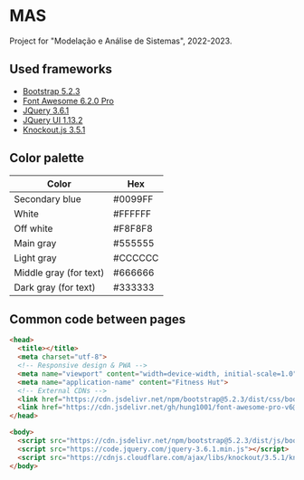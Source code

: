 # MAS
Project for "Modelação e Análise de Sistemas", 2022-2023.

## Used frameworks
- [Bootstrap 5.2.3](https://getbootstrap.com/docs/5.2/getting-started/introduction/)
- [Font Awesome 6.2.0 Pro](https://fa-v6.hung1001.com/)
- [JQuery 3.6.1](https://jquery.com/)
- [JQuery UI 1.13.2](https://jquery.com/)
- [Knockout.js 3.5.1](https://knockoutjs.com/)

## Color palette
Color                  | Hex
-----------------------|--------
<span>Secondary blue         | #0099FF
White                  | #FFFFFF
Off white              | #F8F8F8
Main gray              | #555555
Light gray             | #CCCCCC
Middle gray (for text) | #666666
Dark gray (for text)   | #333333

## Common code between pages
```html
<head>
  <title></title>
  <meta charset="utf-8">
  <!-- Responsive design & PWA -->
  <meta name="viewport" content="width=device-width, initial-scale=1.0">
  <meta name="application-name" content="Fitness Hut">
  <!-- External CDNs -->
  <link href="https://cdn.jsdelivr.net/npm/bootstrap@5.2.3/dist/css/bootstrap.min.css" rel="stylesheet" />
  <link href="https://cdn.jsdelivr.net/gh/hung1001/font-awesome-pro-v6@44659d9/css/all.min.css" rel="stylesheet" />
</head>

<body>
  <script src="https://cdn.jsdelivr.net/npm/bootstrap@5.2.3/dist/js/bootstrap.min.js"></script>
  <script src="https://code.jquery.com/jquery-3.6.1.min.js"></script>
  <script src="https://cdnjs.cloudflare.com/ajax/libs/knockout/3.5.1/knockout-latest.js"></script>
</body>
```